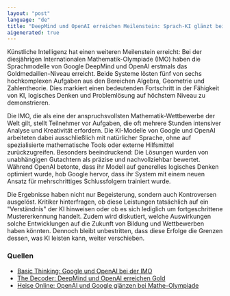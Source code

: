 ```yaml
---
layout: "post"
language: "de"
title: "DeepMind und OpenAI erreichen Meilenstein: Sprach-KI glänzt bei Mathe-Olympiade"
aigenerated: true
---
```


Künstliche Intelligenz hat einen weiteren Meilenstein erreicht: Bei der diesjährigen Internationalen Mathematik-Olympiade (IMO) haben die Sprachmodelle von Google DeepMind und OpenAI erstmals das Goldmedaillen-Niveau erreicht. Beide Systeme lösten fünf von sechs hochkomplexen Aufgaben aus den Bereichen Algebra, Geometrie und Zahlentheorie. Dies markiert einen bedeutenden Fortschritt in der Fähigkeit von KI, logisches Denken und Problemlösung auf höchstem Niveau zu demonstrieren.

<!--more-->

Die IMO, die als eine der anspruchsvollsten Mathematik-Wettbewerbe der Welt gilt, stellt Teilnehmer vor Aufgaben, die oft mehrere Stunden intensiver Analyse und Kreativität erfordern. Die KI-Modelle von Google und OpenAI arbeiteten dabei ausschließlich mit natürlicher Sprache, ohne auf spezialisierte mathematische Tools oder externe Hilfsmittel zurückzugreifen. Besonders beeindruckend: Die Lösungen wurden von unabhängigen Gutachtern als präzise und nachvollziehbar bewertet. Während OpenAI betonte, dass ihr Modell auf generelles logisches Denken optimiert wurde, hob Google hervor, dass ihr System mit einem neuen Ansatz für mehrschrittiges Schlussfolgern trainiert wurde.

Die Ergebnisse haben nicht nur Begeisterung, sondern auch Kontroversen ausgelöst. Kritiker hinterfragen, ob diese Leistungen tatsächlich auf ein "Verständnis" der KI hinweisen oder ob es sich lediglich um fortgeschrittene Mustererkennung handelt. Zudem wird diskutiert, welche Auswirkungen solche Entwicklungen auf die Zukunft von Bildung und Wettbewerben haben könnten. Dennoch bleibt unbestritten, dass diese Erfolge die Grenzen dessen, was KI leisten kann, weiter verschieben.

### Quellen
- [Basic Thinking: Google und OpenAI bei der IMO](https://www.basicthinking.de/blog/2025/07/23/google-openai-imo/)
- [The Decoder: DeepMind und OpenAI erreichen Gold](https://the-decoder.de/nach-openai-bestaetigt-auch-google-deepmind-mathe-gold-fuer-ki-nur-per-sprache/)
- [Heise Online: OpenAI und Google glänzen bei Mathe-Olympiade](https://www.heise.de/news/OpenAI-und-Google-erreichen-Gold-bei-Mathe-Olympiade-10496702.html)
